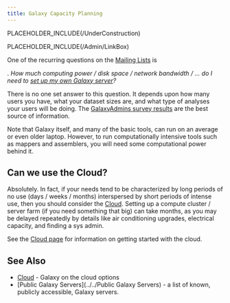 ```yaml
---
title: Galaxy Capacity Planning
---
```

PLACEHOLDER_INCLUDE(/UnderConstruction)

PLACEHOLDER_INCLUDE(/Admin/LinkBox)



One of the recurring questions on the [Mailing Lists](/src/MailingLists/index.md) is

 . *How much computing power / disk space / network bandwidth / ... do I need to [set up my own Galaxy server](/src/Admin/GetGalaxy/index.md)?*

There is no one set answer to this question.  It depends upon how many users you have, what your dataset sizes are, and what type of analyses your users will be doing.  The [GalaxyAdmins survey results](/src/Community/GalaxyAdmins/Surveys/index.md) are the best source of information.

Note that Galaxy itself, and many of the basic tools, can run on an average or even older laptop.  However, to run computationally intensive tools such as mappers and assemblers, you will need some computational power behind it.

## Can we use the Cloud?

Absolutely.  In fact, if your needs tend to be characterized by long periods of no use (days / weeks / months) interspersed by short periods of intense use, then you should consider the [Cloud](/src/Cloud/index.md).  Setting up a compute cluster / server farm (if you need something that big) can take months, as you may be delayed repeatedly by details like air conditioning upgrades, electrical capacity, and finding a sys admin.

See the [Cloud page](/src/Cloud/index.md) for information on getting started with the cloud.

## See Also

* [Cloud](/src/Cloud/index.md) - Galaxy on the cloud options
* [Public Galaxy Servers](../../Public Galaxy Servers) - a list of known, publicly accessible, Galaxy servers.

